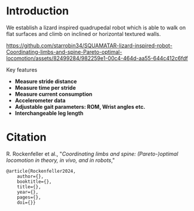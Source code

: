 # Introduction

We establish a lizard inspired quadrupedal robot which is able to walk on flat surfaces and climb on inclined or horizontal textured walls. 

https://github.com/starrobin34/SQUAMATAR-lizard-inspired-robot-Coordinating-limbs-and-spine-Pareto-optimal-locomotion/assets/82499284/982259e1-00c4-464d-aa55-644c412c6fdf

Key features 
- **Measure stride distance**
- **Measure time per stride**
- **Measure current consumption**
- **Accelerometer data**
- **Adjustable gait parameters: ROM, Wrist angles etc.**
- **Interchangeable leg length**


# Citation

R. Rockenfeller et al., "*Coordinating limbs and spine: (Pareto-)optimal locomotion in theory, in vivo, and in robots*," 
```
@article{Rockenfeller2024,  
	author={},  
	booktitle={},   
	title={},   
	year={},   
	pages={},  
	doi={}}





